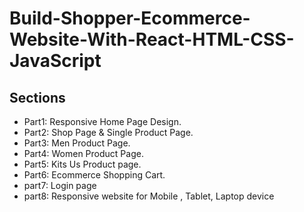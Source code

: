# Build-Shopper-Ecommerce-Website-With-React-HTML-CSS-JavaScript

## Sections
- Part1: Responsive Home Page Design.
- Part2: Shop Page & Single Product Page.
- Part3: Men Product Page.
- Part4: Women Product Page.
- Part5: Kits Us Product page.
- Part6: Ecommerce Shopping Cart.
- part7: Login page
- part8: Responsive website for Mobile , Tablet, Laptop device
